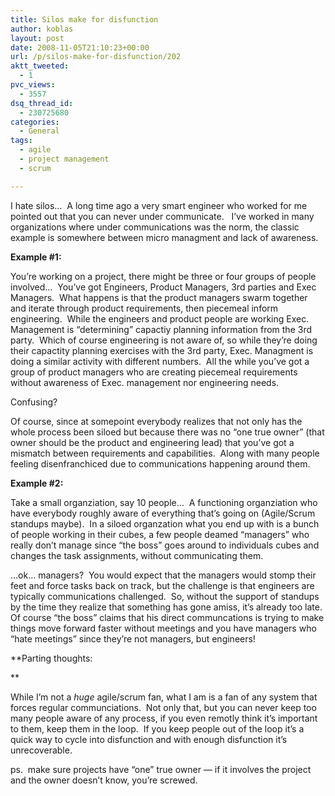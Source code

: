 ```yaml
---
title: Silos make for disfunction
author: koblas
layout: post
date: 2008-11-05T21:10:23+00:00
url: /p/silos-make-for-disfunction/202
aktt_tweeted:
  - 1
pvc_views:
  - 3557
dsq_thread_id:
  - 230725680
categories:
  - General
tags:
  - agile
  - project management
  - scrum

---
```

I hate silos&#8230;  A long time ago a very smart engineer who worked for me pointed out that you can never under communicate.   I&#8217;ve worked in many organizations where under communications was the norm, the classic example is somewhere between micro managment and lack of awareness.

**Example #1:**

You&#8217;re working on a project, there might be three or four groups of people involved&#8230;  You&#8217;ve got Engineers, Product Managers, 3rd parties and Exec Managers.  What happens is that the product managers swarm together and iterate through product requirements, then piecemeal inform engineering.  While the engineers and product people are working Exec. Management is &#8220;determining&#8221; capactiy planning information from the 3rd party.  Which of course engineering is not aware of, so while they&#8217;re doing their capactity planning exercises with the 3rd party, Exec. Managment is doing a similar activity with different numbers.  All the while you&#8217;ve got a group of product managers who are creating piecemeal requirements without awareness of Exec. management nor engineering needs.

Confusing?

Of course, since at somepoint everybody realizes that not only has the whole process been siloed but because there was no &#8220;one true owner&#8221; (that owner should be the product and engineering lead) that you&#8217;ve got a mismatch between requirements and capabilities.  Along with many people feeling disenfranchiced due to communications happening around them.

**Example #2:**

Take a small organziation, say 10 people&#8230;  A functioning organziation who have everybody roughly aware of everything that&#8217;s going on (Agile/Scrum standups maybe).  In a siloed organzation what you end up with is a bunch of people working in their cubes, a few people deamed &#8220;managers&#8221; who really don&#8217;t manage since &#8220;the boss&#8221; goes around to individuals cubes and changes the task assignments, without communicating them.

&#8230;ok&#8230; managers?  You would expect that the managers would stomp their feet and force tasks back on track, but the challenge is that engineers are typically communications challenged.  So, without the support of standups by the time they realize that something has gone amiss, it&#8217;s already too late.  Of course &#8220;the boss&#8221; claims that his direct communcations is trying to make things move forward faster without meetings and you have managers who &#8220;hate meetings&#8221; since they&#8217;re not managers, but engineers!

**Parting thoughts:
  
** 

While I&#8217;m not a _huge_ agile/scrum fan, what I am is a fan of any system that forces regular communciations.  Not only that, but you can never keep too many people aware of any process, if you even remotly think it&#8217;s important to them, keep them in the loop.  If you keep people out of the loop it&#8217;s a quick way to cycle into disfunction and with enough disfunction it&#8217;s unrecoverable.

ps.  make sure projects have &#8220;one&#8221; true owner &#8212; if it involves the project and the owner doesn&#8217;t know, you&#8217;re screwed.